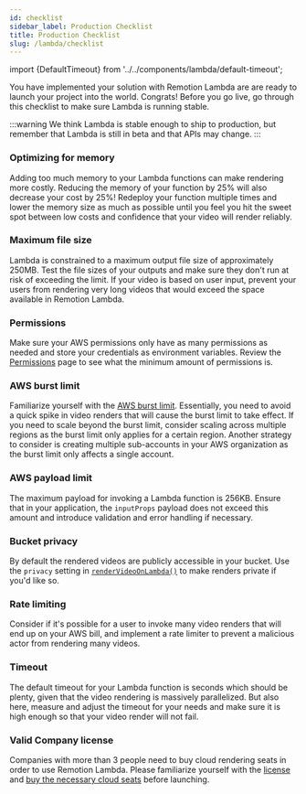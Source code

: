 ```yaml
---
id: checklist
sidebar_label: Production Checklist
title: Production Checklist
slug: /lambda/checklist
---
```


import {DefaultTimeout} from '../../components/lambda/default-timeout';

You have implemented your solution with Remotion Lambda are are ready to launch your project into the world. Congrats!
Before you go live, go through this checklist to make sure Lambda is running stable.

:::warning
We think Lambda is stable enough to ship to production, but remember that Lambda is still in beta and that APIs may change.
:::

### Optimizing for memory

Adding too much memory to your Lambda functions can make rendering more costly. Reducing the memory of your function by 25% will also decrease your cost by 25%! Redeploy your function multiple times and lower the memory size as much as possible until you feel you hit the sweet spot between low costs and confidence that your video will render reliably.

### Maximum file size

Lambda is constrained to a maximum output file size of approximately 250MB. Test the file sizes of your outputs and make sure they don't run at risk of exceeding the limit.
If your video is based on user input, prevent your users from rendering very long videos that would exceed the space available in Remotion Lambda.

### Permissions

Make sure your AWS permissions only have as many permissions as needed and store your credentials as environment variables. Review the [Permissions](/docs/lambda/permissions) page to see what the minimum amount of permissions is.

### AWS burst limit

Familiarize yourself with the [AWS burst limit](https://docs.aws.amazon.com/lambda/latest/dg/invocation-scaling.html). Essentially, you need to avoid a quick spike in video renders that will cause the burst limit to take effect. If you need to scale beyond the burst limit, consider scaling across multiple regions as the burst limit only applies for a certain region. Another strategy to consider is creating multiple sub-accounts in your AWS organization as the burst limit only affects a single account.

### AWS payload limit

The maximum payload for invoking a Lambda function is 256KB. Ensure that in your application, the `inputProps` payload does not exceed this amount and introduce validation and error handling if necessary.

### Bucket privacy

By default the rendered videos are publicly accessible in your bucket. Use the `privacy` setting in [`renderVideoOnLambda()`](/docs/lambda/rendervideoonlambda) to make renders private if you'd like so.

### Rate limiting

Consider if it's possible for a user to invoke many video renders that will end up on your AWS bill, and implement a rate limiter to prevent a malicious actor from rendering many videos.

### Timeout

The default timeout for your Lambda function is <DefaultTimeout /> seconds which should be plenty, given that the video rendering is massively parallelized. But also here, measure and adjust the timeout for your needs and make sure it is high enough so that your video render will not fail.

### Valid Company license

Companies with more than 3 people need to buy cloud rendering seats in order to use Remotion Lambda. Please familiarize yourself with the [license](https://github.com/remotion-dev/remotion/blob/main/LICENSE.md) and [buy the necessary cloud seats](https://companies.remotion.dev/) before launching.
